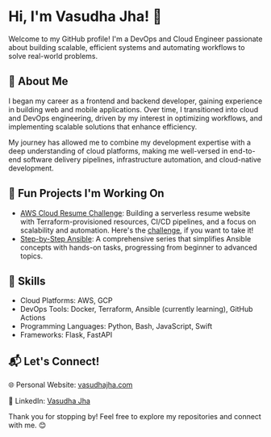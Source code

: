 # Hi, I'm Vasudha Jha! 👋

Welcome to my GitHub profile! I'm a DevOps and Cloud Engineer passionate about building scalable, efficient systems and automating workflows to solve real-world problems.

## 🌟 About Me

I began my career as a frontend and backend developer, gaining experience in building web and mobile applications. Over time, I transitioned into cloud and DevOps engineering, driven by my interest in optimizing workflows, and implementing scalable solutions that enhance efficiency.

My journey has allowed me to combine my development expertise with a deep understanding of cloud platforms, making me well-versed in end-to-end software delivery pipelines, infrastructure automation, and cloud-native development.

## 🚀 Fun Projects I'm Working On

- [AWS Cloud Resume Challenge](https://github.com/VasudhaJha/aws-cloud-resume-challenge): Building a serverless resume website with Terraform-provisioned resources, CI/CD pipelines, and a focus on scalability and automation. Here's the [challenge](https://cloudresumechallenge.dev/docs/the-challenge/aws/), if you want to take it!
- [Step-by-Step Ansible](https://github.com/VasudhaJha/step-by-step-ansible): A comprehensive series that simplifies Ansible concepts with hands-on tasks, progressing from beginner to advanced topics.

## 🔧 Skills

- Cloud Platforms: AWS, GCP
- DevOps Tools: Docker, Terraform, Ansible (currently learning), GitHub Actions
- Programming Languages: Python, Bash, JavaScript, Swift
- Frameworks: Flask, FastAPI

## 📬 Let's Connect!

🌐 Personal Website: [vasudhajha.com](https://www.vasudhajha.com/)

💼 LinkedIn: [Vasudha Jha](https://www.linkedin.com/in/vasudha-jha/)

Thank you for stopping by! Feel free to explore my repositories and connect with me. 😊
<!---
VasudhaJha/VasudhaJha is a ✨ special ✨ repository because its `README.md` (this file) appears on your GitHub profile.
You can click the Preview link to take a look at your changes.
--->
